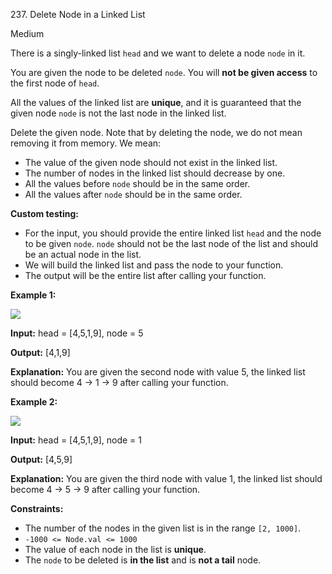 237\. Delete Node in a Linked List

Medium

There is a singly-linked list `head` and we want to delete a node `node` in it.

You are given the node to be deleted `node`. You will **not be given access** to the first node of `head`.

All the values of the linked list are **unique**, and it is guaranteed that the given node `node` is not the last node in the linked list.

Delete the given node. Note that by deleting the node, we do not mean removing it from memory. We mean:

*   The value of the given node should not exist in the linked list.
*   The number of nodes in the linked list should decrease by one.
*   All the values before `node` should be in the same order.
*   All the values after `node` should be in the same order.

**Custom testing:**

*   For the input, you should provide the entire linked list `head` and the node to be given `node`. `node` should not be the last node of the list and should be an actual node in the list.
*   We will build the linked list and pass the node to your function.
*   The output will be the entire list after calling your function.

**Example 1:**

![](https://assets.leetcode.com/uploads/2020/09/01/node1.jpg)

**Input:** head = [4,5,1,9], node = 5

**Output:** [4,1,9]

**Explanation:** You are given the second node with value 5, the linked list should become 4 -> 1 -> 9 after calling your function.

**Example 2:**

![](https://assets.leetcode.com/uploads/2020/09/01/node2.jpg)

**Input:** head = [4,5,1,9], node = 1

**Output:** [4,5,9]

**Explanation:** You are given the third node with value 1, the linked list should become 4 -> 5 -> 9 after calling your function.

**Constraints:**

*   The number of the nodes in the given list is in the range `[2, 1000]`.
*   `-1000 <= Node.val <= 1000`
*   The value of each node in the list is **unique**.
*   The `node` to be deleted is **in the list** and is **not a tail** node.